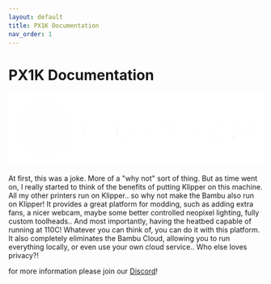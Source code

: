 ```yaml
---
layout: default
title: PX1K Documentation
nav_order: 1
---
```


# PX1K Documentation

![logo](/images/ChazMakes_Logo_With_Text.png)

At first, this was a joke. More of a "why not" sort of thing. But as time went on, I really started to think of the benefits of putting Klipper on this machine. All my other printers run on Klipper.. so why not make the Bambu also run on Klipper! It provides a great platform for modding, such as adding extra fans, a nicer webcam, maybe some better controlled neopixel lighting, fully custom toolheads.. And most importantly, having the heatbed capable of running at 110C! Whatever you can think of, you can do it with this platform. It also completely eliminates the Bambu Cloud, allowing you to run everything locally, or even use your own cloud service.. Who else loves privacy?!

for more information please join our [Discord](https://discord.gg/W6B5mBejuC)!